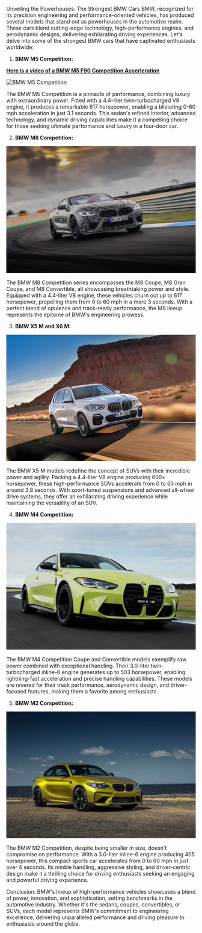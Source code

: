 Unveiling the Powerhouses: The Strongest BMW Cars
BMW, recognized for its precision engineering and performance-oriented vehicles, has produced several models that stand out as powerhouses in the automotive realm. These cars blend cutting-edge technology, high-performance engines, and aerodynamic designs, delivering exhilarating driving experiences. Let's delve into some of the strongest BMW cars that have captivated enthusiasts worldwide:

1. **BMW M5 Competition:**

[**Here is a video of a BMW M5 F90 Competition Accerleration**](https://youtu.be/bnyZKZo_xmE?si=j10vS5qpdCcS9vF6)

![BMW M5 Competition](https://23w-gbac.github.io/MOE350/Colored_Images/BMW_M5_Comp.jpg)

The BMW M5 Competition is a pinnacle of performance, combining luxury with extraordinary power. Fitted with a 4.4-liter twin-turbocharged V8 engine, it produces a remarkable 617 horsepower, enabling a blistering 0-60 mph acceleration in just 3.1 seconds. This sedan's refined interior, advanced technology, and dynamic driving capabilities make it a compelling choice for those seeking ultimate performance and luxury in a four-door car.

2. **BMW M8 Competition:**

![BMW M8 Competition](/Colored_Images/BMW-m8-Comp.jpg)

The BMW M8 Competition series encompasses the M8 Coupe, M8 Gran Coupe, and M8 Convertible, all showcasing breathtaking power and style. Equipped with a 4.4-liter V8 engine, these vehicles churn out up to 617 horsepower, propelling them from 0 to 60 mph in a mere 3 seconds. With a perfect blend of opulence and track-ready performance, the M8 lineup represents the epitome of BMW's engineering prowess.

3. **BMW X5 M and X6 M:**

![BMW X5 M ](/Colored_Images/BMW_X5_M.webp)

The BMW X5 M models redefine the concept of SUVs with their incredible power and agility. Packing a 4.4-liter V8 engine producing 600+ horsepower, these high-performance SUVs accelerate from 0 to 60 mph in around 3.8 seconds. With sport-tuned suspensions and advanced all-wheel drive systems, they offer an exhilarating driving experience while maintaining the versatility of an SUV.

4. **BMW M4 Competition:**

![BMW M4 Competition](/Colored_Images/BMW_M4_Comp.jpg)

The BMW M4 Competition Coupe and Convertible models exemplify raw power combined with exceptional handling. Their 3.0-liter twin-turbocharged inline-6 engine generates up to 503 horsepower, enabling lightning-fast acceleration and precise handling capabilities. These models are revered for their track performance, aerodynamic design, and driver-focused features, making them a favorite among enthusiasts.

5. **BMW M2 Competition:**

![BMW M2 Competition](/Colored_Images/BMW_M2_Comp.jpg)

The BMW M2 Competition, despite being smaller in size, doesn't compromise on performance. With a 3.0-liter inline-6 engine producing 405 horsepower, this compact sports car accelerates from 0 to 60 mph in just over 4 seconds. Its nimble handling, aggressive styling, and driver-centric design make it a thrilling choice for driving enthusiasts seeking an engaging and powerful driving experience.

Conclusion:
BMW's lineup of high-performance vehicles showcases a blend of power, innovation, and sophistication, setting benchmarks in the automotive industry. Whether it's the sedans, coupes, convertibles, or SUVs, each model represents BMW's commitment to engineering excellence, delivering unparalleled performance and driving pleasure to enthusiasts around the globe.
